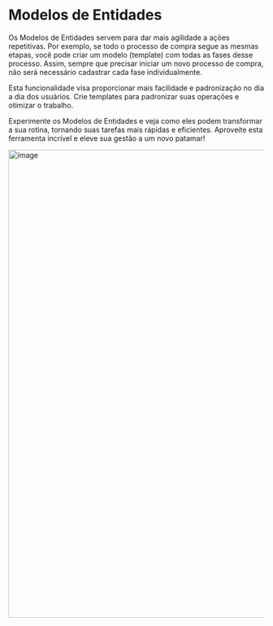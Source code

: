 # Modelos de Entidades

Os Modelos de Entidades servem para dar mais agilidade a ações repetitivas. Por exemplo, se todo o processo de compra segue as mesmas etapas, você pode criar um modelo (template) com todas as fases desse processo. Assim, sempre que precisar iniciar um novo processo de compra, não será necessário cadastrar cada fase individualmente.

Esta funcionalidade visa proporcionar mais facilidade e padronização no dia a dia dos usuários. Crie templates para padronizar suas operações e otimizar o trabalho.

Experimente os Modelos de Entidades e veja como eles podem transformar a sua rotina, tornando suas tarefas mais rápidas e eficientes. Aproveite esta ferramenta incrível e eleve sua gestão a um novo patamar!

<img width="1916" height="920" alt="image" src="https://github.com/user-attachments/assets/a1aa4473-a0e4-41cd-a2ea-43a2a5bbc242" />
